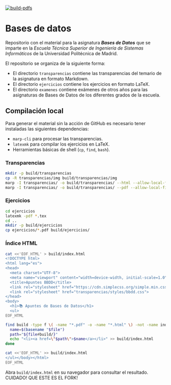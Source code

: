 <!-- markdownlint-disable-next-line MD041 -->
[![build-pdfs](https://github.com/bbddetsisi/material-docente/actions/workflows/build-pdfs.yml/badge.svg?branch=main)](https://github.com/bbddetsisi/material-docente/actions/workflows/build-pdfs.yml)

# Bases de datos

Repositorio con el material para la asignatura _**Bases de Datos**_ que se imparte en la _Escuela Técnica Superior de Ingeniería de Sistemas Informáticos_ de la Universidad Politécnica de Madrid.

El repositorio se organiza de la siguiente forma:

- El directorio `transparencias` contiene las transparencias del temario de la asignatura en formato Markdown.
- El directorio `ejercicios` contiene los ejercicios en formato LaTeX.
- El directorio `examenes` contiene exámenes de otros años para las asignaturas de Bases de Datos de los diferentes grados de la escuela.

## Compilación local

Para generar el material sin la acción de GitHub es necesario tener instaladas las siguientes dependencias:

- `marp-cli` para procesar las transparencias.
- `latexmk` para compilar los ejercicios en LaTeX.
- Herramientas básicas de shell (`cp`, `find`, `bash`).

### Transparencias

```bash
mkdir -p build/transparencias
cp -R transparencias/img build/transparencias/img
marp -I transparencias/ -o build/transparencias/ --html --allow-local-files
marp -I transparencias/ -o build/transparencias/ --pdf --allow-local-files --theme-set transparencias/styles/bbdd.css
```

### Ejercicios

```bash
cd ejercicios
latexmk -pdf *.tex
cd ..
mkdir -p build/ejercicios
cp ejercicios/*.pdf build/ejercicios/
```

### Índice HTML

```bash
cat <<'EOF_HTML' > build/index.html
<!DOCTYPE html>
<html lang="es">
<head>
  <meta charset="UTF-8">
  <meta name="viewport" content="width=device-width, initial-scale=1.0">
  <title>Apuntes BBDD</title>
  <link rel="stylesheet" href="https://cdn.simplecss.org/simple.min.css">
  <link rel="stylesheet" href="transparencias/styles/bbdd.css">
</head>
<body>
  <h1>📚 Apuntes de Bases de Datos</h1>
  <ul>
EOF_HTML

find build -type f \( -name "*.pdf" -o -name "*.html" \) -not -name index.html | sort | while read file; do
  name=$(basename "$file")
  path="${file#build/}"
  echo "<li><a href=\"$path\">$name</a></li>" >> build/index.html
done

cat <<'EOF_HTML' >> build/index.html
</ul></body></html>
EOF_HTML
```

Abra `build/index.html` en su navegador para consultar el resultado.
CUIDADO! QUE ESTE ES EL FORK!

